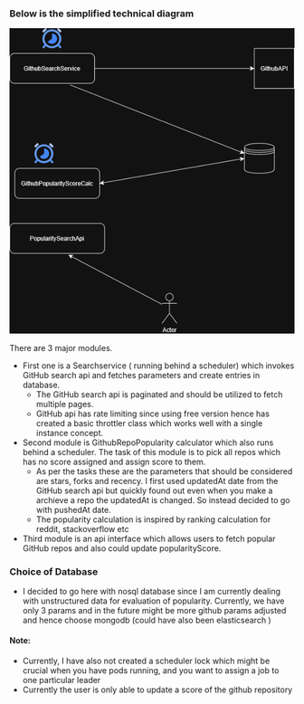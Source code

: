 ###  Below is the simplified technical diagram
![Solution Diagram](PopularityScoringService.drawio.png)

There are 3 major modules. 
- First one is a Searchservice ( running behind a scheduler)
which invokes GitHub search api and fetches parameters and create entries in database.
  - The GitHub search api is paginated and should be utilized to fetch multiple pages. 
  - GitHub api has rate limiting since using free version hence has created a basic throttler class
    which works well with a single instance concept.
- Second module is GithubRepoPopularity calculator which also runs behind a scheduler. The task 
of this module is to pick all repos which has no score assigned and assign score to them.
  - As per the tasks these are the parameters that should be considered are stars, forks and recency.
    I first used updatedAt date from the GitHub search api but quickly found out even when you make a archieve 
    a repo the updatedAt is changed. So instead decided to go with pushedAt date.
  - The popularity calculation is inspired by  ranking calculation for reddit, stackoverflow etc
- Third module is an api interface which allows users to fetch popular GitHub repos and also 
  could update popularityScore.


### Choice of Database
  - I decided to go here with nosql database since I am currently dealing with unstructured data
    for evaluation of popularity. Currently, we have only 3 params and in the future might be more 
    github params adjusted and hence choose mongodb (could have also been elasticsearch )

####  Note:
  - Currently, I have also not created a scheduler lock which might be crucial when you have
    pods running, and you want to assign a job to one particular leader
  - Currently the user is only able to update a score of the github repository
